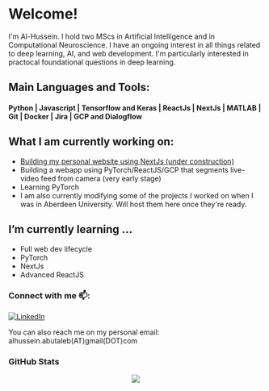 # Welcome!

I'm Al-Hussein. I hold two MScs in Artificial Intelligence and in Computational Neuroscience. I have an ongoing interest in all things related to deep learning, AI, and web development. I'm particularly interested in practocal foundational questions in deep learning. 


## Main Languages and Tools:
<!-- LANGUAGES-POST-LIST:START -->
<!-- <p align="left"> -->
#### Python | Javascript | Tensorflow and Keras | ReactJs | NextJs | MATLAB | Git | Docker | Jira | GCP and Dialogflow


<!-- <img src="https://raw.githubusercontent.com/github/explore/80688e429a7d4ef2fca1e82350fe8e3517d3494d/topics/python/python.png" alt="Python" height="60" style="vertical-align:top; margin:4px">
<img src="https://images.app.goo.gl/RDkWVfz5p8j74HwM9" alt="Python" height="60" style="vertical-align:top; margin:4px">
<img src="https://images.app.goo.gl/U9mU93cd2XAujmRn6" alt="Javascript" height="60" style="vertical-align:top; margin:4px">
 <img src="https://images.app.goo.gl/6oGK7AaXyVvyK12A9" alt="Tensorflow" height="60" style="vertical-align:top; margin:4px">
 <img src="https://images.app.goo.gl/4ZdbQZWTWTuosHos9" alt="PyTorch" height="60" style="vertical-align:top; margin:4px">
<img src="https://images.app.goo.gl/M5mWguP2Z47M97XK6" alt="NextJs" height="60" style="vertical-align:top; margin:4px">
<img src="https://images.app.goo.gl/eHBRvs4PxUPXd35x8" alt="ReactJs" height="60" style="vertical-align:top; margin:4px">

<img src="https://images.app.goo.gl/VG5aQJ9f6Q6qtKgFA" alt="Jira" height="60" style="vertical-align:top; margin:4px">
<img src="https://images.app.goo.gl/LEH9YqF1nbG61pHM9" alt="GCP" height="60" style="vertical-align:top; margin:4px">
<img src="https://images.app.goo.gl/VvuakCTULfVpF75x6" alt="Docker" height="60" style="vertical-align:top; margin:4px"> -->
 
<!-- </p> -->
<!-- LANGUAGES-POST-LIST:END -->

## What I am currently working on:

<!-- WORK-POST-LIST:START -->
- [Building my personal website using NextJs (under construction)](https://alhussein.me/)
- Building a webapp using PyTorch/ReactJS/GCP that segments live-video feed from camera (very early stage)
- Learning PyTorch
- I am also currently modifying some of the projects I worked on when I was in Aberdeen University. Will host them here once they're ready.
<!-- WORK-POST-LIST:END -->


## I’m currently learning ...
<!-- LEARN-POST-LIST:START -->
- Full web dev lifecycle 
- PyTorch
- NextJs
- Advanced ReactJS 
<!-- LEARN-POST-LIST:END -->


### Connect with me 📫:
<a href="https://www.linkedin.com/in/al-hussein-abutaleb-b35a95132/" target="_blank"><img alt="LinkedIn" src="https://img.shields.io/badge/LinkedIn-@AlHusseinAbutaleb-blue?style=flat&logo=linkedin"></a>

You can also reach me on my personal email: alhussein.abutaleb(AT)gmail(DOT)com



### GitHub Stats
<!-- 
[![Al-Hussein's GitHub stats](https://github-readme-stats.vercel.app/api?username=AlHusseinA&show_icons=true&theme=cobalt&show_icons=true)](https://github.com/anuraghazra/github-readme-stats) -->
<p align="center">
  <img src="https://komarev.com/ghpvc/?username=AlHusseinA&color=green&style=liquid" />
</p>
